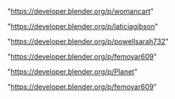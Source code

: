 "https://developer.blender.org/p/womancart"

"https://developer.blender.org/p/laticiagibson"

"https://developer.blender.org/p/powellsarah732"

"https://developer.blender.org/p/femovar609"

"https://developer.blender.org/p/Planet"

 
"https://developer.blender.org/p/femovar609"


 
